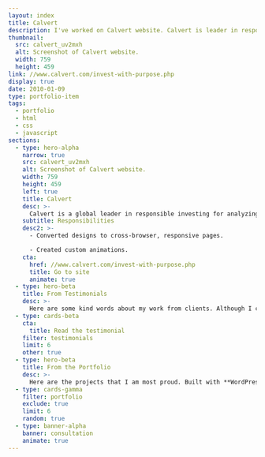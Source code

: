 ```yaml
---
layout: index
title: Calvert
description: I've worked on Calvert website. Calvert is leader in responsible investing for analyzing company performance from finances to environmental policy to diversity.
thumbnail:
  src: calvert_uv2mxh
  alt: Screenshot of Calvert website.
  width: 759
  height: 459
link: //www.calvert.com/invest-with-purpose.php
display: true
date: 2010-01-09
type: portfolio-item
tags:
  - portfolio
  - html
  - css
  - javascript
sections:
  - type: hero-alpha
    narrow: true
    src: calvert_uv2mxh
    alt: Screenshot of Calvert website.
    width: 759
    height: 459
    left: true
    title: Calvert
    desc: >-
      Calvert is a global leader in responsible investing for analyzing company performance on everything from finances to environmental policy to diversity. The website runs on a custom CMS solution.
    subtitle: Responsibilities
    desc2: >-
      - Converted designs to cross-browser, responsive pages.

      - Created custom animations.
    cta:
      href: //www.calvert.com/invest-with-purpose.php
      title: Go to site
      animate: true
  - type: hero-beta
    title: From Testimonials
    desc: >-
      Here are some kind words about my work from clients. Although I collaborated with clients from more than 10 countries, most of them came from **The United States**.
  - type: cards-beta
    cta:
      title: Read the testimonial
    filter: testimonials
    limit: 6
    other: true
  - type: hero-beta
    title: From the Portfolio
    desc: >-
      Here are the projects that I am most proud. Built with **WordPress**, **Shopify**, **Jekyll**, and **Hugo**, among others.
  - type: cards-gamma
    filter: portfolio
    exclude: true
    limit: 6
    random: true
  - type: banner-alpha
    banner: consultation
    animate: true
---
```

